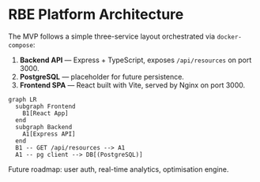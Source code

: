 # RBE Platform Architecture

The MVP follows a simple three-service layout orchestrated via `docker-compose`:

1. **Backend API** — Express + TypeScript, exposes `/api/resources` on port 3000.
2. **PostgreSQL** — placeholder for future persistence.
3. **Frontend SPA** — React built with Vite, served by Nginx on port 3000.

```mermaid
graph LR
  subgraph Frontend
    B1[React App]
  end
  subgraph Backend
    A1[Express API]
  end
  B1 -- GET /api/resources --> A1
  A1 -- pg client --> DB[(PostgreSQL)]
```

Future roadmap: user auth, real-time analytics, optimisation engine.

